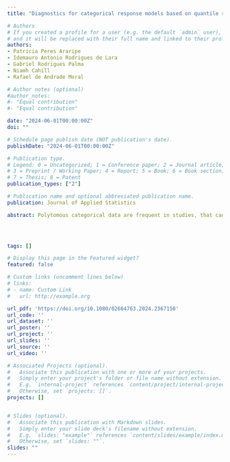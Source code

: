 ```yaml
---
title: "Diagnostics for categorical response models based on quantile residuals and distance measures."

# Authors
# If you created a profile for a user (e.g. the default `admin` user), write the username (folder name) here 
# and it will be replaced with their full name and linked to their profile.
authors:
- Patricia Peres Araripe
- Idemauro Antonio Rodrigues de Lara 
- Gabriel Rodrigues Palma 
- Niamh Cahill
- Rafael de Andrade Moral

# Author notes (optional)
#author_notes:
#- "Equal contribution"
#- "Equal contribution"

date: "2024-06-01T00:00:00Z"
doi: ""

# Schedule page publish date (NOT publication's date).
publishDate: "2024-06-01T00:00:00Z"

# Publication type.
# Legend: 0 = Uncategorized; 1 = Conference paper; 2 = Journal article;
# 3 = Preprint / Working Paper; 4 = Report; 5 = Book; 6 = Book section;
# 7 = Thesis; 8 = Patent
publication_types: ["2"]

# Publication name and optional abbreviated publication name.
publication: Journal of Applied Statistics

abstract: Polytomous categorical data are frequent in studies, that can be obtained with an individual or grouped structure. In both structures, the generalized logit model is commonly used to relate the covariates on the response variable. After fitting a model, one of the challenges is the definition of an appropriate residual and choosing diagnostic techniques. Since the polytomous variable is multivariate, raw, Pearson, or deviance residuals are vectors and their asymptotic distribution is generally unknown, which leads to difficulties in graphical visualization and interpretation. Therefore, the definition of appropriate residuals and the choice of the correct analysis in diagnostic tools is important, especially for nominal data, where a restriction of methods is observed. This paper proposes the use of randomized quantile residuals associated with individual and grouped nominal data, as well as Euclidean and Mahalanobis distance measures, as an alternative to reduce the dimension of the residuals. We developed simulation studies with both data structures associated. The half-normal plots with simulation envelopes were used to assess model performance. These studies demonstrated a good performance of the quantile residuals, and the distance measurements allowed a better interpretation of the graphical techniques. We illustrate the proposed procedures with two applications to real data.



 
tags: []

# Display this page in the Featured widget?
featured: false

# Custom links (uncomment lines below)
# links:
# - name: Custom Link
#   url: http://example.org

url_pdf: 'https://doi.org/10.1080/02664763.2024.2367150'
url_code: ''
url_dataset: ''
url_poster: ''
url_project: ''
url_slides: ''
url_source: ''
url_video: ''

# Associated Projects (optional).
#   Associate this publication with one or more of your projects.
#   Simply enter your project's folder or file name without extension.
#   E.g. `internal-project` references `content/project/internal-project/index.md`.
#   Otherwise, set `projects: []`.
projects: []


# Slides (optional).
#   Associate this publication with Markdown slides.
#   Simply enter your slide deck's filename without extension.
#   E.g. `slides: "example"` references `content/slides/example/index.md`.
#   Otherwise, set `slides: ""`.
slides: ""
---
```


